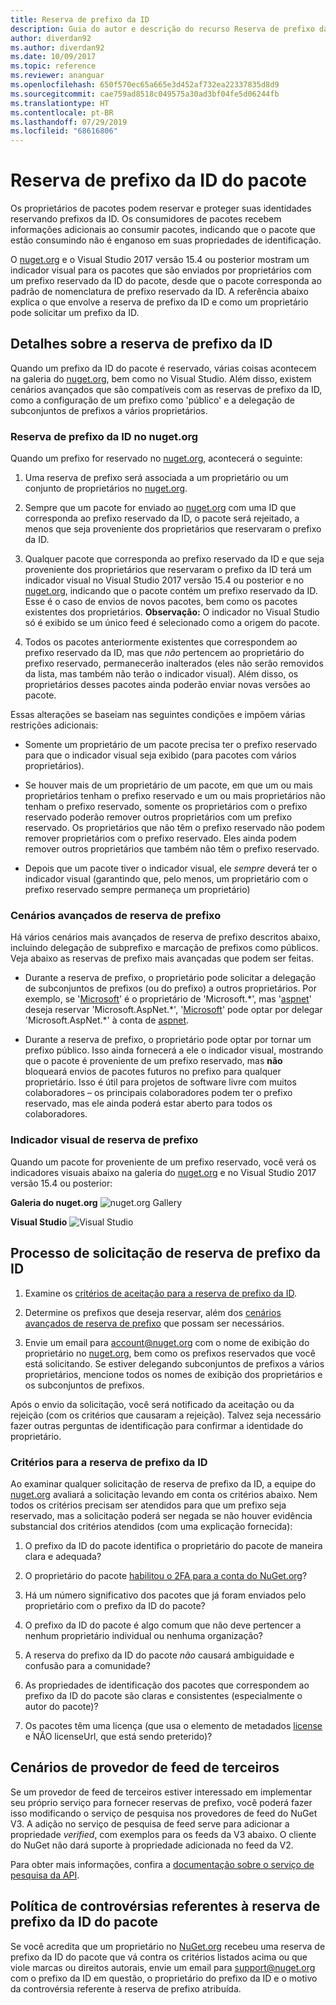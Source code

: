 ```yaml
---
title: Reserva de prefixo da ID
description: Guia do autor e descrição do recurso Reserva de prefixo da ID do pacote.
author: diverdan92
ms.author: diverdan92
ms.date: 10/09/2017
ms.topic: reference
ms.reviewer: ananguar
ms.openlocfilehash: 650f570ec65a665e3d452af732ea22337835d8d9
ms.sourcegitcommit: cae759ad8518c049575a30ad3bf04fe5d06244fb
ms.translationtype: HT
ms.contentlocale: pt-BR
ms.lasthandoff: 07/29/2019
ms.locfileid: "68616806"
---
```

# <a name="package-id-prefix-reservation"></a>Reserva de prefixo da ID do pacote

Os proprietários de pacotes podem reservar e proteger suas identidades reservando prefixos da ID. Os consumidores de pacotes recebem informações adicionais ao consumir pacotes, indicando que o pacote que estão consumindo não é enganoso em suas propriedades de identificação. 

O [nuget.org](https://www.nuget.org/) e o Visual Studio 2017 versão 15.4 ou posterior mostram um indicador visual para os pacotes que são enviados por proprietários com um prefixo reservado da ID do pacote, desde que o pacote corresponda ao padrão de nomenclatura de prefixo reservado da ID. A referência abaixo explica o que envolve a reserva de prefixo da ID e como um proprietário pode solicitar um prefixo da ID.

## <a name="id-prefix-reservation-details"></a>Detalhes sobre a reserva de prefixo da ID

Quando um prefixo da ID do pacote é reservado, várias coisas acontecem na galeria do [nuget.org](https://www.nuget.org/), bem como no Visual Studio. Além disso, existem cenários avançados que são compatíveis com as reservas de prefixo da ID, como a configuração de um prefixo como 'público' e a delegação de subconjuntos de prefixos a vários proprietários.

### <a name="id-prefix-reservation-on-nugetorg"></a>Reserva de prefixo da ID no nuget.org

Quando um prefixo for reservado no [nuget.org](https://www.nuget.org/), acontecerá o seguinte:

1. Uma reserva de prefixo será associada a um proprietário ou um conjunto de proprietários no [nuget.org](https://www.nuget.org/).

1. Sempre que um pacote for enviado ao [nuget.org](https://www.nuget.org/) com uma ID que corresponda ao prefixo reservado da ID, o pacote será rejeitado, a menos que seja proveniente dos proprietários que reservaram o prefixo da ID.

1. Qualquer pacote que corresponda ao prefixo reservado da ID e que seja proveniente dos proprietários que reservaram o prefixo da ID terá um indicador visual no Visual Studio 2017 versão 15.4 ou posterior e no [nuget.org](https://www.nuget.org/), indicando que o pacote contém um prefixo reservado da ID. Esse é o caso de envios de novos pacotes, bem como os pacotes existentes dos proprietários. **Observação:** O indicador no Visual Studio só é exibido se um único feed é selecionado como a origem do pacote.

1. Todos os pacotes anteriormente existentes que correspondem ao prefixo reservado da ID, mas que *não* pertencem ao proprietário do prefixo reservado, permanecerão inalterados (eles não serão removidos da lista, mas também não terão o indicador visual). Além disso, os proprietários desses pacotes ainda poderão enviar novas versões ao pacote.

Essas alterações se baseiam nas seguintes condições e impõem várias restrições adicionais:

- Somente um proprietário de um pacote precisa ter o prefixo reservado para que o indicador visual seja exibido (para pacotes com vários proprietários).

- Se houver mais de um proprietário de um pacote, em que um ou mais proprietários tenham o prefixo reservado e um ou mais proprietários não tenham o prefixo reservado, somente os proprietários com o prefixo reservado poderão remover outros proprietários com um prefixo reservado. Os proprietários que não têm o prefixo reservado não podem remover proprietários com o prefixo reservado. Eles ainda podem remover outros proprietários que também não têm o prefixo reservado.

- Depois que um pacote tiver o indicador visual, ele *sempre* deverá ter o indicador visual (garantindo que, pelo menos, um proprietário com o prefixo reservado sempre permaneça um proprietário)

### <a name="advanced-prefix-reservation-scenarios"></a>Cenários avançados de reserva de prefixo

Há vários cenários mais avançados de reserva de prefixo descritos abaixo, incluindo delegação de subprefixo e marcação de prefixos como públicos. Veja abaixo as reservas de prefixo mais avançadas que podem ser feitas. 

- Durante a reserva de prefixo, o proprietário pode solicitar a delegação de subconjuntos de prefixos (ou do prefixo) a outros proprietários. Por exemplo, se '[Microsoft](https://www.nuget.org/profiles/microsoft)' é o proprietário de 'Microsoft.\*', mas '[aspnet](https://www.nuget.org/profiles/aspnet)' deseja reservar 'Microsoft.AspNet.\*', '[Microsoft](https://www.nuget.org/profiles/microsoft)' pode optar por delegar 'Microsoft.AspNet.\*' à conta de [aspnet](https://www.nuget.org/profiles/aspnet).

- Durante a reserva de prefixo, o proprietário pode optar por tornar um prefixo público. Isso ainda fornecerá a ele o indicador visual, mostrando que o pacote é proveniente de um prefixo reservado, mas **não** bloqueará envios de pacotes futuros no prefixo para qualquer proprietário. Isso é útil para projetos de software livre com muitos colaboradores – os principais colaboradores podem ter o prefixo reservado, mas ele ainda poderá estar aberto para todos os colaboradores. 

### <a name="prefix-reservation-visual-indicator"></a>Indicador visual de reserva de prefixo

Quando um pacote for proveniente de um prefixo reservado, você verá os indicadores visuais abaixo na galeria do [nuget.org](https://www.nuget.org/) e no Visual Studio 2017 versão 15.4 ou posterior:

**Galeria do nuget.org**
![nuget.org Gallery](media/nuget-gallery-reserved-prefix.png)

**Visual Studio**
![Visual Studio](media/visual-studio-reserved-prefix.png)

## <a name="id-prefix-reservation-application-process"></a>Processo de solicitação de reserva de prefixo da ID

1. Examine os [critérios de aceitação para a reserva de prefixo da ID](#id-prefix-reservation-criteria).

2. Determine os prefixos que deseja reservar, além dos [cenários avançados de reserva de prefixo](#advanced-prefix-reservation-scenarios) que possam ser necessários.

3. Envie um email para [account@nuget.org](mailto:account@nuget.org) com o nome de exibição do proprietário no [nuget.org](https://www.nuget.org/), bem como os prefixos reservados que você está solicitando. Se estiver delegando subconjuntos de prefixos a vários proprietários, mencione todos os nomes de exibição dos proprietários e os subconjuntos de prefixos.

Após o envio da solicitação, você será notificado da aceitação ou da rejeição (com os critérios que causaram a rejeição). Talvez seja necessário fazer outras perguntas de identificação para confirmar a identidade do proprietário.

### <a name="id-prefix-reservation-criteria"></a>Critérios para a reserva de prefixo da ID

Ao examinar qualquer solicitação de reserva de prefixo da ID, a equipe do [nuget.org](https://www.nuget.org/) avaliará a solicitação levando em conta os critérios abaixo. Nem todos os critérios precisam ser atendidos para que um prefixo seja reservado, mas a solicitação poderá ser negada se não houver evidência substancial dos critérios atendidos (com uma explicação fornecida):

1. O prefixo da ID do pacote identifica o proprietário do pacote de maneira clara e adequada?

1. O proprietário do pacote [habilitou o 2FA para a conta do NuGet.org](individual-accounts.md#enable-two-factor-authentication-2fa)?

1. Há um número significativo dos pacotes que já foram enviados pelo proprietário com o prefixo da ID do pacote?

1. O prefixo da ID do pacote é algo comum que não deve pertencer a nenhum proprietário individual ou nenhuma organização?

1. A reserva do prefixo da ID do pacote *não* causará ambiguidade e confusão para a comunidade?

1. As propriedades de identificação dos pacotes que correspondem ao prefixo da ID do pacote são claras e consistentes (especialmente o autor do pacote)?

1. Os pacotes têm uma licença (que usa o elemento de metadados [license](../reference/nuspec.md#license) e NÃO licenseUrl, que está sendo preterido)?

## <a name="third-party-feed-provider-scenarios"></a>Cenários de provedor de feed de terceiros

Se um provedor de feed de terceiros estiver interessado em implementar seu próprio serviço para fornecer reservas de prefixo, você poderá fazer isso modificando o serviço de pesquisa nos provedores de feed do NuGet V3. A adição no serviço de pesquisa de feed serve para adicionar a propriedade *verified*, com exemplos para os feeds da V3 abaixo. O cliente do NuGet não dará suporte à propriedade adicionada no feed da V2.

Para obter mais informações, confira a [documentação sobre o serviço de pesquisa da API](../api/search-query-service-resource.md).

## <a name="package-id-prefix-reservation-dispute-policy"></a>Política de controvérsias referentes à reserva de prefixo da ID do pacote
Se você acredita que um proprietário no [NuGet.org](https://www.nuget.org) recebeu uma reserva de prefixo da ID do pacote que vá contra os critérios listados acima ou que viole marcas ou direitos autorais, envie um email para [support@nuget.org](mailto:support@nuget.org) com o prefixo da ID em questão, o proprietário do prefixo da ID e o motivo da controvérsia referente à reserva de prefixo atribuída.

